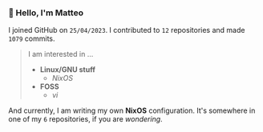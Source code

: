### 👋 Hello, I'm Matteo

I joined GitHub on `25/04/2023`.
I contributed to `12` repositories and made `1079` commits.

> I am interested in ...
> 
> - **Linux/GNU stuff**
>     - *NixOS*
> - **FOSS**
>   - *vi*

And currently, I am writing my own **NixOS** configuration. It's somewhere in one of my `6` repositories, if you are *wondering*.
